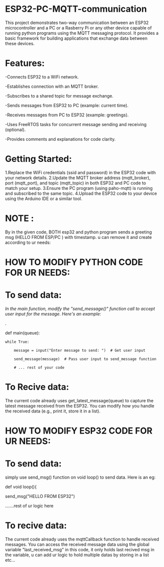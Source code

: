 # ESP32-PC-MQTT-communication
This project demonstrates two-way communication between an ESP32 microcontroller and a PC or a Rasberry Pi or any other device capable of running python programs using the MQTT messaging protocol. 
It provides a basic framework for building applications that exchange data between these devices.

# Features:
-Connects ESP32 to a WiFi network.

-Establishes connection with an MQTT broker.

-Subscribes to a shared topic for message exchange.

-Sends messages from ESP32 to PC (example: current time).

-Receives messages from PC to ESP32 (example: greetings).

-Uses FreeRTOS tasks for concurrent message sending and receiving (optional).

-Provides comments and explanations for code clarity.

# Getting Started:

1.Replace the WiFi credentials (ssid and password) in the ESP32 code with your network details.
2.Update the MQTT broker address (mqtt_broker), port (mqtt_port), and topic (mqtt_topic) in both ESP32 and PC code to match your setup.
3.Ensure the PC program (using paho-mqtt) is running and subscribed to the same topic.
4.Upload the ESP32 code to your device using the Arduino IDE or a similar tool.

# NOTE :
By in the given code, BOTH esp32 and python program sends a greeting msg (HELLO FROM ESP/PC ) with timestamp. u can remove it and create according to ur needs:

# HOW TO MODIFY PYTHON CODE FOR UR NEEDS:
# To send data:
*In the main function, modify the "send_message()" function call to accept user input for the message. Here's an example:*

.

def main(queue):

    while True:
    
        message = input("Enter message to send: ")  # Get user input
        
        send_message(message)  # Pass user input to send_message function
        
        # ... rest of your code


# To Recive data:
The current code already uses get_latest_message(queue) to capture the latest message received from the ESP32. You can modify how you handle the received data (e.g., print it, store it in a list).

# HOW TO MODIFY ESP32 CODE FOR UR NEEDS:
# To send data:
simply use send_msg() function on void loop() to send data. Here is an eg:

def void loop(){

  send_msg("HELLO FROM ESP32")
  
 .......rest of ur logic here

# To recive data:
The current code already uses the mqttCallback function to handle received messages. You can access the received message data using the global variable "last_received_msg"
 in this code, it only holds last recived msg in the variable, u can add ur logic to hold multiple datas by storing in a list etc...
 
